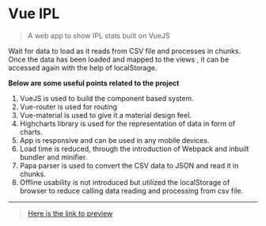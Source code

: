 # Vue IPL

> A web app to show IPL stats built on VueJS

Wait for data to load as it reads from CSV file and processes in chunks.
Once the data has been loaded and mapped to the views , it can be accessed again with the help of localStorage.

**Below are some useful points related to the project**
1. VueJS is used to build the component based system.
2. Vue-router is used for routing
3. Vue-material is used to give it a material design feel.
4. Highcharts library is used for the representation of data in form of charts.
4. App is responsive and can be used in any mobile devices.
5. Load time is reduced, through the introduction of Webpack and inbuilt bundler and minifier.
6. Papa parser is used to convert the CSV data to JSON and read it in chunks.
7. Offline usability is not introduced but utilized the localStorage of browser to reduce calling data reading and processing from csv file.

___
> [Here is the link to preview](https://abhishekbadola-ipl.netlify.com)
